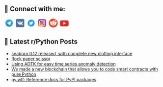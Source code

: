 ## 🔎 Connect with me:
[<img src="https://github.com/bullbesh/bullbesh/blob/main/images/Telegram.png" width="32" height="32" />](https://t.me/bullbesh)
[<img src="https://github.com/bullbesh/bullbesh/blob/main/images/VK.png" width="32" height="32" />](https://vk.com/bullbesh)
[<img src="https://github.com/bullbesh/bullbesh/blob/main/images/Twitter.png" width="32" height="32" />](https://twitter.com/bullbesh1)
[<img src="https://github.com/bullbesh/bullbesh/blob/main/images/Instagram.png" width="32" height="32" />](https://www.instagram.com/bullbesh)
[<img src="https://github.com/bullbesh/bullbesh/blob/main/images/Reddit.png" width="32" height="32" />](https://www.reddit.com/user/bullbesh)
[<img src="https://github.com/bullbesh/bullbesh/blob/main/images/YouTube.png" width="32" height="32" />](https://www.youtube.com/channel/UCtfjRs6uzgq5mfm8S06WTcg)

## 📕 Latest r/Python Posts
<!-- BLOG-POST-LIST:START -->
- [seaborn 0.12 released, with complete new plotting interface](https://www.reddit.com/r/Python/comments/x75qzr/seaborn_012_released_with_complete_new_plotting/)
- [Rock paper scissor](https://www.reddit.com/r/Python/comments/x74zm8/rock_paper_scissor/)
- [Using ADTK for easy time series anomaly detection](https://www.reddit.com/r/Python/comments/x74wjm/using_adtk_for_easy_time_series_anomaly_detection/)
- [We made a new blockchain that allows you to code smart contracts with pure Python](https://www.reddit.com/r/Python/comments/x74vhs/we_made_a_new_blockchain_that_allows_you_to_code/)
- [py.wtf: Reference docs for PyPI packages](https://www.reddit.com/r/Python/comments/x74g4h/pywtf_reference_docs_for_pypi_packages/)
<!-- BLOG-POST-LIST:END -->
